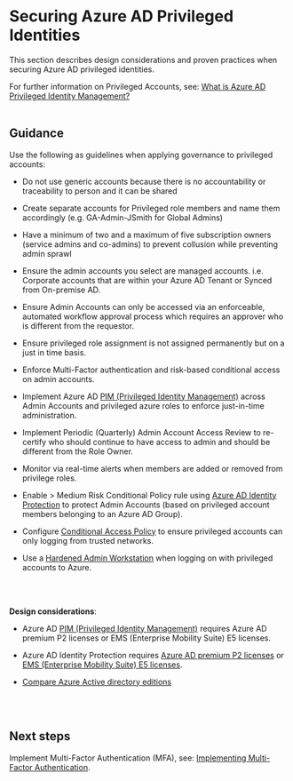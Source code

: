 # Securing Azure AD Privileged Identities
This section describes design considerations and proven practices when securing Azure AD privileged identities.

For further information on Privileged Accounts, see:  [What is Azure AD Privileged Identity Management?](https://docs.microsoft.com/en-us/azure/active-directory/active-directory-privileged-identity-management-configure)
<br />
<br />

## Guidance
Use the following as guidelines when applying governance to privileged accounts:
	
  - Do not use generic accounts because there is no accountability or traceability to person and it can be shared
	
  - Create separate accounts for Privileged role members and name them accordingly (e.g. GA-Admin-JSmith for Global Admins)
	
  - Have a minimum of two and a maximum of five subscription owners (service admins and co-admins) to prevent collusion while preventing admin sprawl
	
  - Ensure the admin accounts you select are managed accounts. i.e. Corporate accounts that are within your Azure AD Tenant or Synced from On-premise AD.
	
  - Ensure Admin Accounts can only be accessed via an enforceable, automated workflow approval process which requires an approver who is different from the requestor.
	
  - Ensure privileged role assignment is not assigned permanently but on a just in time basis.
	
  - Enforce Multi-Factor authentication and risk-based conditional access on admin accounts.
	
  - Implement Azure AD [PIM (Privileged Identity Management)](https://docs.microsoft.com/en-us/azure/active-directory/active-directory-privileged-identity-management-configure) across Admin Accounts and privileged azure roles to enforce just-in-time administration.
	
  - Implement Periodic (Quarterly) Admin Account Access Review to re-certify who should continue to have access to admin and should be different from the Role Owner.
	
  - Monitor via real-time alerts when members are added or removed from privilege roles.
	 
  - Enable > Medium Risk Conditional Policy rule using [Azure AD Identity Protection](https://docs.microsoft.com/en-us/azure/active-directory/active-directory-identityprotection-enable) to protect Admin Accounts (based on privileged account members belonging to an Azure AD Group).
	
  - Configure [Conditional Access Policy](https://docs.microsoft.com/en-us/azure/active-directory/active-directory-conditional-access-locations) to ensure privileged accounts can only logging from trusted networks.
	
  - Use a [Hardened Admin Workstation](https://docs.microsoft.com/en-us/azure/security/azure-security-management#client-configuration) when logging on with privileged accounts to Azure.
<br />
<br />

**Design considerations**:
  - Azure AD [PIM (Privileged Identity Management)](https://docs.microsoft.com/en-us/azure/active-directory/active-directory-privileged-identity-management-configure) requires Azure AD premium P2 licenses or EMS (Enterprise Mobility Suite) E5 licenses. 
	
  - Azure AD Identity Protection requires [Azure AD premium P2 licenses](https://azure.microsoft.com/en-us/services/active-directory/) or [EMS (Enterprise Mobility Suite) E5 licenses](https://www.microsoft.com/en-ca/cloud-platform/enterprise-mobility-security-pricing). 
	
  - [Compare Azure Active directory editions](https://azure.microsoft.com/en-us/pricing/details/active-directory/)
<br />
<br />

## Next steps
Implement Multi-Factor Authentication (MFA), see: [Implementing Multi-Factor Authentication](3.2.2-Implementing-Multi-Factor-Authentication.md).
